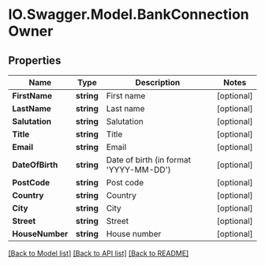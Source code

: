 # IO.Swagger.Model.BankConnectionOwner
## Properties

Name | Type | Description | Notes
------------ | ------------- | ------------- | -------------
**FirstName** | **string** | First name | [optional] 
**LastName** | **string** | Last name | [optional] 
**Salutation** | **string** | Salutation | [optional] 
**Title** | **string** | Title | [optional] 
**Email** | **string** | Email | [optional] 
**DateOfBirth** | **string** | Date of birth (in format &#39;YYYY-MM-DD&#39;) | [optional] 
**PostCode** | **string** | Post code | [optional] 
**Country** | **string** | Country | [optional] 
**City** | **string** | City | [optional] 
**Street** | **string** | Street | [optional] 
**HouseNumber** | **string** | House number | [optional] 

[[Back to Model list]](../README.md#documentation-for-models) [[Back to API list]](../README.md#documentation-for-api-endpoints) [[Back to README]](../README.md)

